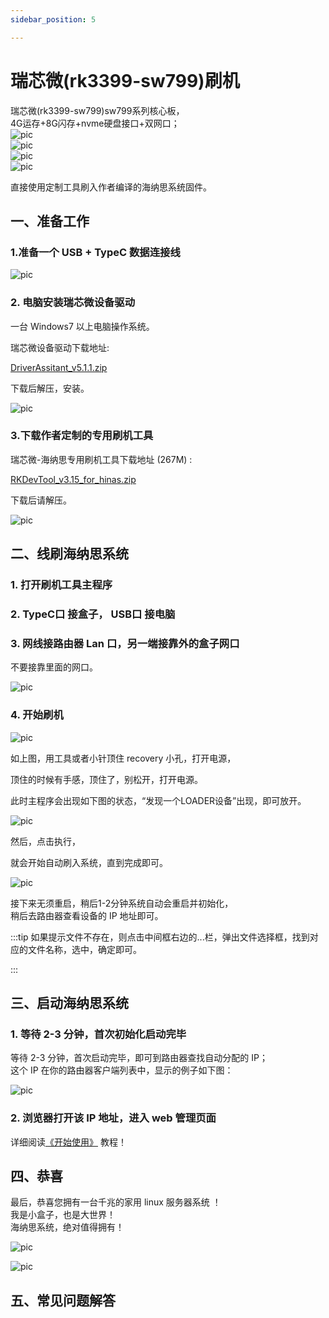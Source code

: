 ```yaml
---
sidebar_position: 5

---
```


# 瑞芯微(rk3399-sw799)刷机

瑞芯微(rk3399-sw799)sw799系列核心板，  
4G运存+8G闪存+nvme硬盘接口+双网口；   
![pic](pic/rk3399/sw799-1.png)  
![pic](pic/rk3399/sw799-2.png)  
![pic](pic/rk3399/sw799-3.png)  
![pic](pic/rk3399/sw799-4.png)  

直接使用定制工具刷入作者编译的海纳思系统固件。  

## 一、准备工作  

### 1.准备一个 USB + TypeC 数据连接线  

![pic](pic/rk3399/sw799-5.png)  
  
### 2. 电脑安装瑞芯微设备驱动

一台 Windows7 以上电脑操作系统。

瑞芯微设备驱动下载地址:  

[DriverAssitant_v5.1.1.zip](https://www.ecoo.top/update/soft_init/rk3399sw799/DriverAssitant_v5.1.1.zip)  

下载后解压，安装。

![pic](pic/rk3399/sw799-6.png)  


### 3.下载作者定制的专用刷机工具

瑞芯微-海纳思专用刷机工具下载地址 (267M) :  

[RKDevTool_v3.15_for_hinas.zip](https://www.ecoo.top/update/soft_init/rk3399sw799/RKDevTool_v3.15_for_hinas.zip)  

下载后请解压。 

![pic](pic/rk3399/sw799-7.png)  


## 二、线刷海纳思系统

### 1. 打开刷机工具主程序

### 2. TypeC口 接盒子， USB口 接电脑  

### 3. 网线接路由器 Lan 口，另一端接靠外的盒子网口

不要接靠里面的网口。

![pic](pic/rk3399/sw799-8.png)  


### 4. 开始刷机  


![pic](pic/rk3399/sw799-9.png)  

如上图，用工具或者小针顶住 recovery 小孔，打开电源，  

顶住的时候有手感，顶住了，别松开，打开电源。  

此时主程序会出现如下图的状态，“发现一个LOADER设备”出现，即可放开。  

![pic](pic/rk3399/sw799-10.png)  


然后，点击执行，

就会开始自动刷入系统，直到完成即可。

![pic](pic/rk3399/sw799-11.png)  

接下来无须重启，稍后1-2分钟系统自动会重启并初始化，  
稍后去路由器查看设备的 IP 地址即可。



:::tip
如果提示文件不存在，则点击中间框右边的...栏，弹出文件选择框，找到对应的文件名称，选中，确定即可。

:::

## 三、启动海纳思系统

### 1. 等待 2-3 分钟，首次初始化启动完毕

 等待 2-3 分钟，首次启动完毕，即可到路由器查找自动分配的 IP；  
 这个 IP 在你的路由器客户端列表中，显示的例子如下图：  
 
![pic](pic/rk3399/sw799-12.jpg)  


### 2. 浏览器打开该 IP 地址，进入 web 管理页面  

详细阅读[《开始使用》](/docs/tutorial-extras/start) 教程！  





## 四、恭喜

最后，恭喜您拥有一台千兆的家用 linux 服务器系统 ！  
我是小盒子，也是大世界！  
海纳思系统，绝对值得拥有！   

![pic](pic/rk3399/sw799-14.png)  

![pic](pic/rk3399/sw799-13.jpg)  


## 五、常见问题解答










